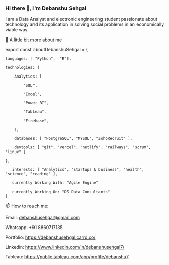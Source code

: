 ### Hi there 👋, I'm Debanshu Sehgal

I am a Data Analyst and electronic engineering student passionate about technology and its application in solving social problems in an economically viable way.

🔭 A little bit more about me

export const aboutDebanshuSehgal = {

    languages: [ "Python",  "R"],
    
    technologies: {
    
        Analytics: [
        
            "SQL",
            
            "Excel",
            
            "Power BI",
            
            "Tableau",
            
            "Firebase",
            
        ],
        
        databases: [ "PostgreSQL", "MYSQL", "ZohoRecruit" ],
        
        devtools: [ "git", "vercel", "netlify", "railways", "scrum", "linux" ]
        
    },
    
       interests: [ "Analytics", "startups & business", "health", "science", "reading" ],
    
       currently Working With: "Agile Engine"
    
       currently Working On: "DS Data Consultants"
    }

📫 How to reach me:

Email: debanshusehgal@gmail.com

Whatsapp: +91 8860717135

Portfolio: https://debanshusehgal.carrd.co/

Linkedin: https://www.linkedin.com/in/debanshusehgal7/

Tableau: https://public.tableau.com/app/profile/debanshu7
